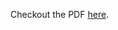 Checkout the PDF [here](https://github.com/mehulofficial14/Inferential-Statistics/blob/main/The%20Organic%20Chemistry%20Tutor/Statistics/How%20To%20Identify%20Type%20I%20and%20Type%20II%20Errors%20In%20Statistics/How%20To%20Identify%20Type%20I%20and%20Type%20II%20Errors%20In%20Statistics.pdf).
